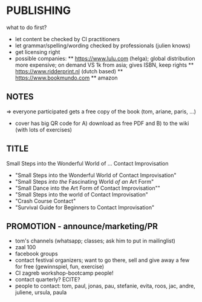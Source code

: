 PUBLISHING
====================================================================================================

what to do first?

* let content be checked by CI practitioners
* let grammar/spelling/wording checked by professionals (julien knows)
* get licensing right
* possible companies:
  ** https://www.lulu.com (helga); global distribution more expensive; on demand VS 1k from asia; gives ISBN, keep rights
  ** https://www.ridderprint.nl (dutch based)
  ** https://www.bookmundo.com
  ** amazon

NOTES
------------------------------------------------------------------------
=> everyone participated gets a free copy of the book (tom, ariane, paris, ...)
* cover has big QR code for A) download as free PDF and B) to the wiki (with lots of exercises)

TITLE
------------------------------------------------------------------------
Small Steps
into the
Wonderful World
of ...
Contact Improvisation

* "Small Steps into the Wonderful World of Contact Improvisation"
* "Small Steps _into the_ Fascinating World _of an_ Art Form"
* "Small Dance into the Art Form of Contact Improvisation""
* "Small Steps into the world of Contact Improvisation"
* "Crash Course Contact"
* "Survival Guide for Beginners to Contact Improvisation"

PROMOTION - announce/marketing/PR
------------------------------------------------
* tom's channels (whatsapp; classes; ask him to put in mailinglist)
* zaal 100
* facebook groups
* contact festival organizers; want to go there, sell and give away a few for free (gewinnspiel, fun, exercise)
* CI zagreb workshop-bootcamp people!
* contact quarterly? ECITE?
* people to contact: tom, paul, jonas, pau, stefanie, evita, roos, jac, andre, juliene, ursula, paula
